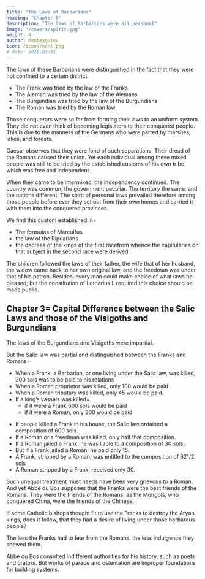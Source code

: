 ```yaml
---
title: "The Laws of Barbarians"
heading: "Chapter 8"
description: "The laws of Barbarians were all personal"
image: "/covers/spirit.jpg"
weight: 4
author: Montesquieu
icon: /icons/mont.png
# date: 2020-03-31
---
```




The laws of these Barbarians were distinguished in the fact that they were not confined to a certain district.
- The Frank was tried by the law of the Franks
- The Aleman was tried by the law of the Alemans
- The Burgundian was tried by the law of the Burgundians
- The Roman was tried by the Roman law.

Those conquerors were so far from forming their laws to an uniform system. They did not even think of becoming legislators to their conquered people. This is due to the manners of the Germans who were parted by marshes, lakes, and forests.
    
Caesar observes that they were fond of such separations. Their dread of the Romans caused their union. Yet each individual among these mixed people was still to be tried by the established customs of his own tribe which was free and independent.

When they came to be intermixed, the independency continued. The country was common, the government peculiar. The territory the same, and the nations different. The spirit of personal laws prevailed therefore among those people before ever they set out from their own homes and carried it with them into the conquered provinces.

We find this custom established in= 
- The formulas of Marculfus
- the law of the Ripuarians
- the decrees of the kings of the first racefrom whence the capitularies on that subject in the second race were derived.

The children followed the laws of their father, the wife that of her husband, the widow came back to her own original law, and the freedman was under that of his patron. Besides, every man could make choice of what laws he pleased; but the constitution of Lotharius I. required this choice should be made public.




## Chapter 3=  Capital Difference between the Salic Laws and those of the Visigoths and Burgundians

The laws of the Burgundians and Visigoths were impartial.

But the Salic law was partial and distinguished between the Franks and Romans= 
- When a Frank, a Barbarian, or one living under the Salic law, was killed, 200 sols was to be paid to his relations
- When a Roman proprietor was killed, only 100 would be paid
- When a Roman tributary was killed, only 45 would be paid.
- If a king’s vassals was killed= 
  - if it were a Frank 600 sols would be paid
  - if it were a Roman, only 300 would be paid

<!-- The Salic law made therefore a cruel distinction between the Frank and Roman lord, and the Frank and Roman commoner. -->

- If people killed a Frank in his house, the Salic law ordained a composition of 600 sols.
- If a Roman or a freedman was killed, only half that composition.
- If a Roman jailed a Frank, he was liable to a composition of 30 sols;
- But if a Frank jailed a Roman, he paid only 15.
- A Frank, stripped by a Roman, was entitled to the composition of 621/2 sols
- A Roman stripped by a Frank, received only 30.

Such unequal treatment must needs have been very grievous to a Roman. And yet Abbé du Bos supposes that the Franks were the best friends of the Romans. They were the friends of the Romans, as the Mongols, who conquered China, were the friends of the Chinese.

If some Catholic bishops thought fit to use the Franks to destroy the Aryan kings, does it follow, that they had a desire of living under those barbarous people?

The less the Franks had to fear from the Romans, the less indulgence they shewed them.

Abbé du Bos consulted indifferent authorities for his history, such as poets and orators. But works of parade and ostentation are improper foundations for building systems.

